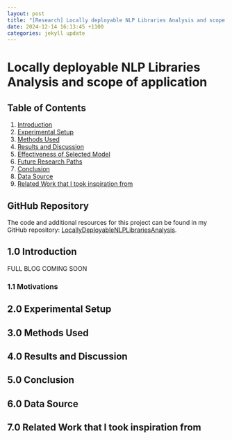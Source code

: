 ```yaml
---
layout: post
title: "[Research] Locally deployable NLP Libraries Analysis and scope of application"
date: 2024-12-14 16:13:45 +1100
categories: jekyll update
---
```


# Locally deployable NLP Libraries Analysis and scope of application

## Table of Contents

1. [Introduction](#10-introduction)
2. [Experimental Setup](#20-experimental-setup)
3. [Methods Used](#30-methods-used)
4. [Results and Discussion](#40-results-and-discussion)
5. [Effectiveness of Selected Model](#41-effectiveness-of-selected-model)
6. [Future Research Paths](#42-future-research-paths)
7. [Conclusion](#50-conclusion)
8. [Data Source](#60-data-source)
9. [Related Work that I took inspiration from](#70-related-work-that-i-took-inspiration-from)

## GitHub Repository

The code and additional resources for this project can be found in my GitHub repository: [LocallyDeployableNLPLibrariesAnalysis](https://github.com/alexmelocco/alex_melocco/tree/main/LocallyDeployableNLPLibrariesAnalysis).

## 1.0 Introduction

FULL BLOG COMING SOON

### 1.1 Motivations

## 2.0 Experimental Setup

## 3.0 Methods Used

## 4.0 Results and Discussion

## 5.0 Conclusion

## 6.0 Data Source

## 7.0 Related Work that I took inspiration from
